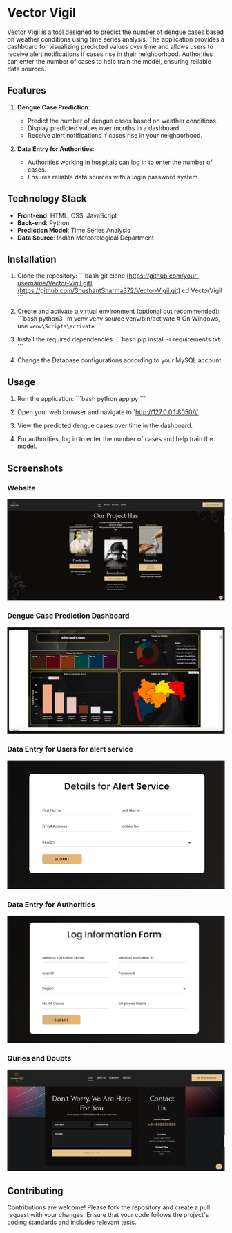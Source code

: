 
# Vector Vigil

Vector Vigil is a tool designed to predict the number of dengue cases based on weather conditions using time series analysis. The application provides a dashboard for visualizing predicted values over time and allows users to receive alert notifications if cases rise in their neighborhood. Authorities can enter the number of cases to help train the model, ensuring reliable data sources.

## Features

1. **Dengue Case Prediction**:
    - Predict the number of dengue cases based on weather conditions.
    - Display predicted values over months in a dashboard.
    - Receive alert notifications if cases rise in your neighborhood.

2. **Data Entry for Authorities**:
    - Authorities working in hospitals can log in to enter the number of cases.
    - Ensures reliable data sources with a login password system.

## Technology Stack

- **Front-end**: HTML, CSS, JavaScript
- **Back-end**: Python
- **Prediction Model**: Time Series Analysis
- **Data Source**: Indian Meteorological Department 

## Installation

1. Clone the repository:
    \`\`\`bash
    git clone [https://github.com/your-username/Vector-Vigil.git](https://github.com/ShushantSharma372/Vector-Vigil.git)
    cd VectorVigil
    \`\`\`

2. Create and activate a virtual environment (optional but recommended):
    \`\`\`bash
    python3 -m venv venv
    source venv/bin/activate   # On Windows, use `venv\Scripts\activate`
    \`\`\`

3. Install the required dependencies:
    \`\`\`bash
    pip install -r requirements.txt
    \`\`\`

4. Change the Database configurations according to your MySQL account.

## Usage

1. Run the application:
    \`\`\`bash
    python app.py
    \`\`\`

2. Open your web browser and navigate to \`http://127.0.0.1:8050/\`.

3. View the predicted dengue cases over time in the dashboard.

4. For authorities, log in to enter the number of cases and help train the model.

## Screenshots

### Website
![Website look and UI](screenshots/1.JPG)

### Dengue Case Prediction Dashboard
![Dengue Case Prediction](screenshots/2.JPG)

### Data Entry for Users for alert service
![Data Entry](screenshots/3.JPG)

### Data Entry for Authorities
![Data Entry](screenshots/4.JPG)

### Quries and Doubts 
![Data Entry](screenshots/5.JPG)

## Contributing

Contributions are welcome! Please fork the repository and create a pull request with your changes. Ensure that your code follows the project's coding standards and includes relevant tests.


